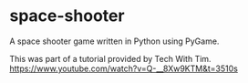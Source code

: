 # space-shooter

A space shooter game written in Python using PyGame. 

This was part of a tutorial provided by Tech With Tim. https://www.youtube.com/watch?v=Q-__8Xw9KTM&t=3510s

